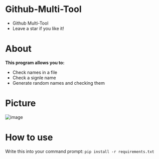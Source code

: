 # Github-Multi-Tool
- Github Multi-Tool 
- Leave a star if you like it!

# About
**This program allows you to:**
  - Check names in a file
  - Check a signle name 
  - Generate random names and checking them

# Picture 
![image](https://github.com/user-attachments/assets/bc1fbea7-3fde-42b9-8afb-2c038ce46403)

# How to use
Write this into your command prompt: 
```pip install -r requirements.txt```
